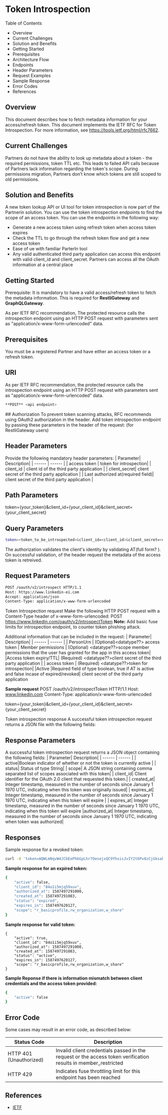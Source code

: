 # Token Introspection
Table of Contents
- Overview
- Current Challenges
- Solution and Benefits
- Getting Started
- Prerequisites
- Architecture Flow
- Endpoints 
- Header Parameters
- Request Examples
- Sample Response
- Error Codes
- References


## Overview
This document describes how to fetch metadata information for your access/refresh token. This document implements the IETF RFC for Token Introspection. For more information, see https://tools.ietf.org/html/rfc7662.

## Current Challenges
Partners do not have the ability to look up metadata about a token - the required permissions, token TTL etc. This leads to failed API calls because of Partners lack information regarding the token's scope. During permissions migration, Partners don’t know which tokens are still scoped to old permissions.

## Solution and Benefits
A new token lookup API or UI tool for token introspection is now part of the Partnerin solution. You can use the token introspection endpoints to find the scope of an access token. 
You can use the endpoints in the following way:
- Generate a new access token using refresh token when access token expires
- Check the TTL to go through the refresh token flow and get a new access token
- Ease of ue with familiar ParterIn tool
- Any valid authenticated third party application can access this endpoint with valid client_id and client_secret.
Partners can access all the OAuth information at a central place

## Getting Started
Prerequisite: It is mandatory to have a valid access/refresh token to fetch the metadata information. This is required for **RestliGateway** and **GraphQLGateway**.

As per IETF RFC recommendation, The protected resource calls the introspection endpoint using an HTTP POST request with parameters sent as "application/x-www-form-urlencoded" data.

## Prerequisites
You must be a registered Partner and have either an access token or a refresh token.

## URI 
As per IETF RFC recommendation, the protected resource calls the introspection endpoint using an HTTP POST request with parameters sent as "application/x-www-form-urlencoded" data.
```sh
**POST** <api endpoint>
```
<Missing curl sample here>
## Authorization
To prevent token scanning attacks, RFC recommends using OAuth2 authorization in the header.
Add token introspection endpoint by passing these parameters in the header of the request: (for RestliGateway users)

## Header Parameters
Provide the following mandatory header parameters:
| Parameter| Description| 
| ------ | ------ |
| access token | token for introspection|
| client_id | client id of the third party application |
| client_secret| client secret of the third party application |
| Last authorized at(required field)| client secret of the third party application |

## Path Parameters
token={your_token}&client_id={your_client_id}&client_secret={your_client_secret}
## Query Parameters
```sh
token=<token_to_be_introspected>&client_id=<client_id>&client_secret=<client_secret>
```

The authorization validates the client's identity by validating AT(full form? ). On successful validation, of the header request the metadata of the access token is retreived. 
## Request Parameters
```sh
POST /oauth/v2/introspect HTTP/1.1
Host: https://www.linkedin-ei.com
Accept: application/json
Content-Type: application/x-www-form-urlencoded
```
Token Introspection request
Make the following HTTP POST request with a Content-Type header of x-www-form-urlencoded:
POST
https://www.linkedin.com/oauth/v2/introspectToken
**Note:** Add basic fuse limits for introspection endpoint, to counter token phishing attack.

Additional information that can be included in the request:
| Parameter| Description| 
| ------ | ------ |
| PersonUrn | (Optional)<datatype??> access token 
| Member permissions | (Optional) <datatype??>scope member permissions that the user has granted for the app in this access token|
|Access token expiry/TTL| (Required) <datatype??>client secret of the third party application |
| access token | (Required) <datatype??>token for introspection|
|Active  |Required field of type boolean, true if AT is active and false incase of expired/revoked| client secret of the third party application


**Sample request**
<This should be in curl format>
POST /oauth/v2/introspectToken HTTP/1.1
Host: www.linkedin.com
Content-Type: application/x-www-form-urlencoded

token={your_token}&client_id={your_client_id}&client_secret={your_client_secret}

Token introspection response
A successful token introspection request returns a JSON file with the following fields:

## Response Parameters
A successful token introspection request returns a JSON object containing the following fields:
| Parameter| Description| 
| ------ | ------ |
|  active|Boolean indicator of whether or not the token is currently active |
| status| Status of type String|
| scope| A JSON string containing comma separated  list of scopes associated with this token|
| client_id| Client identifier for the OAuth 2.0 client that  requested this token.|
| created_at| Integer timestamp, measured in the number of seconds since January 1 1970 UTC, indicating when this token was originally issued|
| expires_at| Integer timestamp, measured in the number of seconds since January 1 1970 UTC, indicating when this token will expire
|
| expires_at| Integer timestamp, measured in the number of seconds since January 1 1970 UTC, indicating when this token will expire
|authorized_at| Integer timestamp, measured in the number of seconds since January 1 1970 UTC, indicating when token was authorized|

## Responses
Sample response for a revoked token:
<corrected curl sample>
```sh
curl -d 'token=AQWLmNqvW4JCbEePhbGpLhr7OesejxQC9YhxisJvIY2t6Pv8zCjGksak3NaLt4gBgU1dyV8SdX5X2fA1ebcJ7eVdvwX7Ii_m3pSr_2OveUf4NpAr5vnkeNJXa7av6KBn4IKQhJ7ao0YqI91g6miZ3puQBksYFoTtckOBVvH4z-T_C4it5kcVsGTKcvZn5aQ9JdNABKTLhSeoFu6Q52cRWWaT_jbdHU6E4jjazjNQUKOZiKA6h5pnh2ppSJcQUUwCvBiSfiA2oe205Kp3txqvYkPdkDrEHuCqlUHDixQhWcepWL3pkV4fKLLj9kNJq0X2dCRYLSuTCZXYuye6yYsDfxmwt1Dp_Q&client_id=84o1i5mjq59xuv&client_secret=Yn4GaPGMZSwmG2J3' https://www.linkedin-ei.com/oauth/v2/introspectToken -v -H "Content-Type: application/x-www-form-urlencoded"
```

**Sample response for an expired token:**
```sh
{
    "active": false,
    "client_id": "84o1i5mjq59xuv",
    "authorized_at": 1587497291000,
    "created_at": 1587497291083,
    "status": "expired",
    "expires_in": 1587497620127,
    "scope": "r_basicprofile,rw_organization,w_share"
}
```
**Sample response for valid token:**
```
{
    "active": true,
    "client_id": "84o1i5mjq59xuv",
    "authorized_at": 1587497291000,
    "created_at": 1587497291083,
    "status": "active",
    "expires_in": 1587497620127,
    "scope": "r_basicprofile,rw_organization,w_share"
}
```

**Sample Reponse if there is information mismatch between client credentials and the access token provided:**
```sh
{
    "active": false
}
```
## Error Code
Some cases may result in an error code, as described below:

| Status Code | Description |
| ------ | ------ |
|  HTTP 401 (Unauthorized) | Invalid client credentials passed in the request or the access token verification results in member_restricted|
| HTTP 429 | Indicates fuse throttling limit for this endpoint has been reached|


## References
- [IETF](https://breakdance.github.io/breakdance/)

